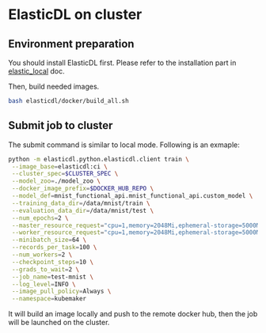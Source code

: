 # ElasticDL on cluster

## Environment preparation

You should install ElasticDL first. Please refer to the installation part in [elastic_local](./elasticdl_local.md) doc.

Then, build needed images.

```bash
bash elasticdl/docker/build_all.sh
```

## Submit job to cluster

The submit command is similar to local mode. Following is an exmaple:


```bash
python -m elasticdl.python.elasticdl.client train \
 --image_base=elasticdl:ci \
 --cluster_spec=$CLUSTER_SPEC \
 --model_zoo=./model_zoo \
 --docker_image_prefix=$DOCKER_HUB_REPO \
 --model_def=mnist_functional_api.mnist_functional_api.custom_model \
 --training_data_dir=/data/mnist/train \
 --evaluation_data_dir=/data/mnist/test \
 --num_epochs=2 \
 --master_resource_request="cpu=1,memory=2048Mi,ephemeral-storage=5000Mi" \
 --worker_resource_request="cpu=1,memory=2048Mi,ephemeral-storage=5000Mi" \
 --minibatch_size=64 \
 --records_per_task=100 \
 --num_workers=2 \
 --checkpoint_steps=10 \
 --grads_to_wait=2 \
 --job_name=test-mnist \
 --log_level=INFO \
 --image_pull_policy=Always \
 --namespace=kubemaker
```

It will build an image locally and push to the remote docker hub, then the job will be launched on the cluster.